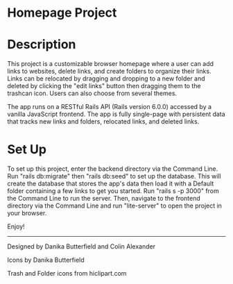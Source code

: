 
# Homepage Project

# Description
This project is a customizable browser homepage where a user can add links to websites, delete links, and create folders to organize their links. Links can be relocated by dragging and dropping to a new folder and deleted by clicking the "edit links" button then dragging them to the trashcan icon. Users can also choose from several themes.

The app runs on a RESTful Rails API (Rails version 6.0.0) accessed by a vanilla JavaScript frontend. The app is fully single-page with persistent data that tracks new links and folders, relocated links, and deleted links.

# Set Up
To set up this project, enter the backend directory via the Command Line. Run "rails db:migrate" then "rails db:seed" to set up the database. This will create the database that stores the app's data then load it with a Default folder containing a few links to get you started. Run "rails s -p 3000" from the Command Line to run the server. Then, navigate to the frontend directory via the Command Line and run "lite-server" to open the project in your browser.

Enjoy!

-------
Designed by Danika Butterfield and Colin Alexander

Icons by Danika Butterfield 

Trash and Folder icons from hiclipart.com
